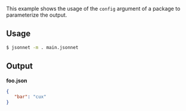 This example shows the usage of the `config` argument of a package to
parameterize the output.

## Usage

```bash
$ jsonnet -m . main.jsonnet
```

## Output

**foo.json**

```json
{
   "bar": "cux"
}
```
